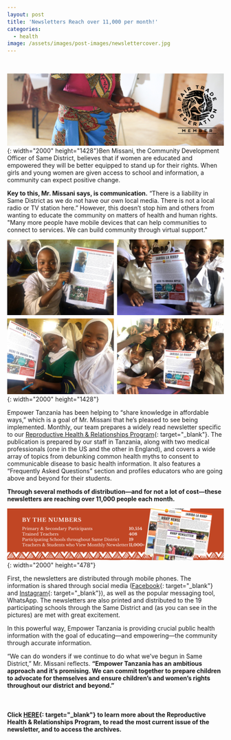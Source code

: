 ```yaml
---
layout: post
title: 'Newsletters Reach over 11,000 per month!'
categories:
  - health
image: /assets/images/post-images/newslettercover.jpg
---
```


&nbsp;

![](/uploads/2.png){: width="2000" height="1428"}Ben Missani, the Community Development Officer of Same District, believes that if women are educated and empowered they will be better equipped to stand up for their rights. When girls and young women are given access to school and information, a community can expect positive change.

**Key to this, Mr. Missani says, is communication.** “There is a liability in Same District as we do not have our own local media. There is not a local radio or TV station here.” However, this doesn’t stop him and others from wanting to educate the community on matters of health and human rights. "Many more people have mobile devices that can help communities to connect to services. We can build community through virtual support."

![](/uploads/1.png){: width="2000" height="1428"}

Empower Tanzania has been helping to “share knowledge in affordable ways,” which is a goal of Mr. Missani that he’s pleased to see being implemented. Monthly, our team prepares a widely read newsletter specific to our [Reproductive Health & Relationships Program](https://empowertz.org/reproductive/){: target="_blank"}. The publication is prepared by our staff in Tanzania, along with two medical professionals (one in the US and the other in England), and covers a wide array of topics from debunking common health myths to consent to communicable disease to basic health information. It also features a “Frequently Asked Questions” section and profiles educators who are going above and beyond for their students.

**Through several methods of distribution—and for not a lot of cost—these newsletters are reaching over 11,000 people each month.**

![](/uploads/by-the-numbers-rhrp.jpg){: width="2000" height="478"}

First, the newsletters are distributed through mobile phones. The information is shared through social media ([Facebook](https://www.facebook.com/EmpowerTZ/){: target="_blank"} and [Instagram](https://www.instagram.com/empower_tanzania/){: target="_blank"}), as well as the popular messaging tool, WhatsApp. The newsletters are also printed and distributed to the 19 participating schools through the Same District and (as you can see in the pictures) are met with great excitement.

In this powerful way, Empower Tanzania is providing crucial public health information with the goal of educating—and empowering—the community through accurate information.

“We can do wonders if we continue to do what we’ve begun in Same District,” Mr. Missani reflects. **“Empower Tanzania has an ambitious approach and it’s promising. We can commit together to prepare children to advocate for themselves and ensure children’s and women’s rights throughout our district and beyond.”**

&nbsp;

#### Click [HERE](https://empowertz.org/reproductive/){: target="_blank"} to learn more about the Reproductive Health & Relationships Program, to read the most current issue of the newsletter, and to access the archives.